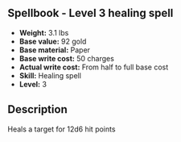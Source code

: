 ## Spellbook - Level 3 healing spell

- **Weight:** 3.1 lbs
- **Base value:** 92 gold
- **Base material:** Paper
- **Base write cost:** 50 charges
- **Actual write cost:** From half to full base cost
- **Skill:** Healing spell
- **Level:** 3

## Description

Heals a target for 12d6 hit points
